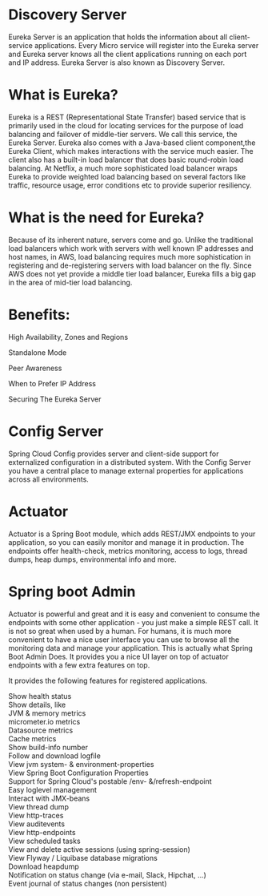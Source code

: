 # Discovery Server
Eureka Server is an application that holds the information about all client-service applications. Every Micro service will register into the Eureka server and Eureka server knows all the client applications running on each port and IP address. Eureka Server is also known as Discovery Server.


# What is Eureka?
Eureka is a REST (Representational State Transfer) based service that is primarily used in the cloud for locating services for the purpose of load balancing and failover of middle-tier servers. We call this service, the Eureka Server. Eureka also comes with a Java-based client component,the Eureka Client, which makes interactions with the service much easier. The client also has a built-in load balancer that does basic round-robin load balancing. At Netflix, a much more sophisticated load balancer wraps Eureka to provide weighted load balancing based on several factors like traffic, resource usage, error conditions etc to provide superior resiliency.

# What is the need for Eureka?
Because of its inherent nature, servers come and go. Unlike the traditional load balancers which work with servers with well known IP addresses and host names, in AWS, load balancing requires much more sophistication in registering and de-registering servers with load balancer on the fly. Since AWS does not yet provide a middle tier load balancer, Eureka fills a big gap in the area of mid-tier load balancing.


# Benefits: 

 High Availability, Zones and Regions
 
 Standalone Mode
 
 Peer Awareness
 
 When to Prefer IP Address
 
 Securing The Eureka Server

# Config Server

Spring Cloud Config provides server and client-side support for externalized configuration in a distributed system. With the Config Server you have a central place to manage external properties for applications across all environments.


# Actuator

Actuator is a Spring Boot module, which adds REST/JMX endpoints to your application, so you can easily monitor and manage it in production. The endpoints offer health-check, metrics monitoring, access to logs, thread dumps, heap dumps, environmental info and more. 


# Spring boot Admin 

Actuator is powerful and great and it is easy and convenient to consume the endpoints with some other application - you just make a simple REST call. It is not so great when used by a human. For humans, it is much more convenient to have a nice user interface you can use to browse all the monitoring data and manage your application. This is actually what Spring Boot Admin Does. It provides you a nice UI layer on top of actuator endpoints with a few extra features on top.

It provides the following features for registered applications.

Show health status<br/>
Show details, like<br/>
JVM & memory metrics<br/>
micrometer.io metrics<br/>
Datasource metrics<br/>
Cache metrics<br/>
Show build-info number<br/>
Follow and download logfile<br/>
View jvm system- & environment-properties<br/>
View Spring Boot Configuration Properties<br/>
Support for Spring Cloud's postable /env- &/refresh-endpoint<br/>
Easy loglevel management<br/>
Interact with JMX-beans<br/>
View thread dump<br/>
View http-traces<br/>
View auditevents<br/>
View http-endpoints<br/>
View scheduled tasks<br/>
View and delete active sessions (using spring-session)<br/>
View Flyway / Liquibase database migrations<br/>
Download heapdump<br/>
Notification on status change (via e-mail, Slack, Hipchat, ...)<br/>
Event journal of status changes (non persistent)<br/>